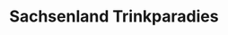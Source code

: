 ---
title: "Sachsenland Trinkparadies"
url: /grossrueckerswalde/sachsenland-trinkparadies/
shop: Getränke
---